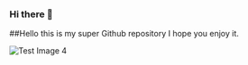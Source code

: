 ### Hi there 👋

##Hello this is my super Github repository I hope you enjoy it. 

![Test Image 4](https://res.cloudinary.com/dx33ki9ul/image/upload/v1631333023/lrj6jsqvhpusgkbjvhsr.png)

<!---- 🔭 I’m currently working on ...
 🌱 I’m currently learning ...
- 👯 I’m looking to collaborate on ...
- 🤔 I’m looking for help with ...
- 💬 Ask me about ...
- 📫 How to reach me: ...
- 😄 Pronouns: ...
- ⚡ Fun fact: ...
-->
